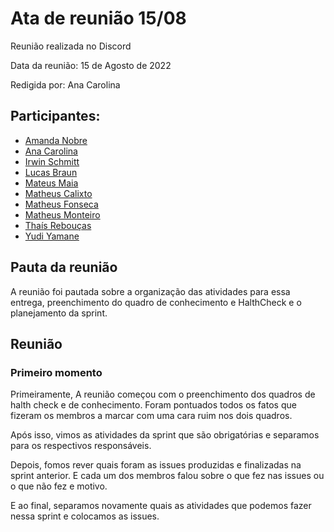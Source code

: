 # Ata de reunião 15/08

Reunião realizada no Discord

Data da reunião: 15 de Agosto de 2022

Redigida por: Ana Carolina

## Participantes:
- [Amanda Nobre](https://github.com/AmandaNbr)
- [Ana Carolina](https://github.com/AnaCarolinaRodriguesLeite)
- [Irwin Schmitt](https://github.com/irwinschmitt)
- [Lucas Braun](https://github.com/lbvx)
- [Mateus Maia](https://github.com/mateusmaiamaia)
- [Matheus Calixto](https://github.com/matheuscvp)
- [Matheus Fonseca](https://github.com/gatotabaco) 
- [Matheus Monteiro](https://github.com/matheusyanmonteiro)
- [Thaís Rebouças](https://github.com/thais-ra)
- [Yudi Yamane](https://github.com/yudi-azvd)

## Pauta da reunião

A reunião foi pautada sobre a organização das atividades para essa entrega, preenchimento do quadro de conhecimento e HalthCheck e o planejamento da sprint.
 
## Reunião

### Primeiro momento
Primeiramente, A reunião começou com o preenchimento dos quadros de halth check e de  conhecimento. Foram pontuados todos os fatos que fizeram os membros a marcar com uma cara ruim nos dois quadros.

Após isso, vimos as atividades da sprint que são obrigatórias e separamos para os respectivos responsáveis.

Depois, fomos rever quais foram as issues produzidas e finalizadas na sprint anterior. E cada um dos membros falou sobre o que fez nas issues ou o que não fez e motivo.

E ao final, separamos novamente quais as atividades que podemos fazer nessa sprint e colocamos as issues.